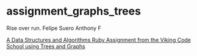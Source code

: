 # assignment_graphs_trees
Rise over run.
Felipe Suero
Anthony F

[A Data Structures and Algorithms Ruby Assignment from the Viking Code School using Trees and Graphs](http://www.vikingcodeschool.com)
